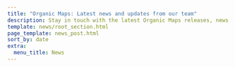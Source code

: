 ```yaml
---
title: "Organic Maps: Latest news and updates from our team"
description: Stay in touch with the latest Organic Maps releases, news and updates from our team
template: news/root_section.html
page_template: news_post.html
sort_by: date
extra:
  menu_title: News
---
```

